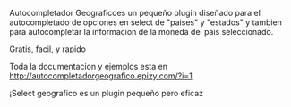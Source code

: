 Autocompletador Geograficoes un pequeño plugin diseñado para el autocompletado de opciones en select de "paises" y "estados" y tambien para autocompletar la informacion de la moneda del pais seleccionado. 

Gratis, facil, y rapido

Toda la documentacion y ejemplos esta en http://autocompletadorgeografico.epizy.com/?i=1

¡Select geografico es un plugin pequeño pero eficaz
